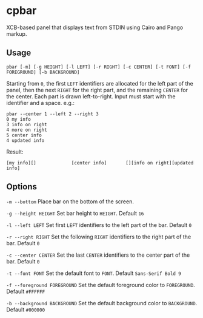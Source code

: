 cpbar
=====

XCB-based panel that displays text from STDIN using Cairo and Pango markup.

Usage
-----

	pbar [-m] [-g HEIGHT] [-l LEFT] [-r RIGHT] [-c CENTER] [-t FONT] [-f FOREGROUND] [-b BACKGROUND]

Starting from `0`, the first `LEFT` identifiers are allocated for the left part
of the panel, then the next `RIGHT` for the right part, and the remaining
`CENTER` for the center. Each part is drawn left-to-right. Input must start with
the identifier and a space. e.g.:

	pbar --center 1 --left 2 --right 3
	0 my info
	3 info on right
	4 more on right
	5 center info
	4 updated info

Result:

	[my info][]				[center info]		[][info on right][updated info]

Options
-------

`-m --bottom` Place bar on the bottom of the screen.

`-g --height HEIGHT` Set bar height to `HEIGHT`. Default `16`

`-l --left LEFT` Set first `LEFT` identifiers to the left part of the bar. Default `0`

`-r --right RIGHT` Set the following `RIGHT` identifiers to the right part of the bar. Default `0`

`-c --center CENTER` Set the last `CENTER` identifiers to the center part of the bar. Default `0`

`-t --font FONT` Set the default font to `FONT`. Default `Sans-Serif Bold 9`

`-f --foreground FOREGROUND` Set the default foreground color to `FOREGROUND`. Default `#FFFFFF`

`-b --background BACKGROUND` Set the default background color to `BACKGROUND`. Default `#000000`
